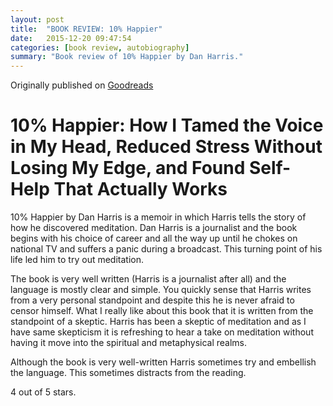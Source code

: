 ```yaml
---
layout: post
title:  "BOOK REVIEW: 10% Happier"
date:   2015-12-20 09:47:54
categories: [book review, autobiography]
summary: "Book review of 10% Happier by Dan Harris."
---
```

Originally published on [Goodreads](https://www.goodreads.com/review/show/1122313023)

# 10% Happier: How I Tamed the Voice in My Head, Reduced Stress Without Losing My Edge, and Found Self-Help That Actually Works
10% Happier by Dan Harris is a memoir in which Harris tells the story of how he discovered meditation. Dan Harris is a journalist and the book begins with his choice of career and all the way up until he chokes on national TV and suffers a panic during a broadcast. This turning point of his life led him to try out meditation.

The book is very well written (Harris is a journalist after all) and the language is mostly clear and simple. You quickly sense that Harris writes from a very personal standpoint and despite this he is never afraid to censor himself. What I really like about this book that it is written from the standpoint of a skeptic. Harris has been a skeptic of meditation and as I have same skepticism it is refreshing to hear a take on meditation without having it move into the spiritual and metaphysical realms.

Although the book is very well-written Harris sometimes try and embellish the language. This sometimes distracts from the reading.

4 out of 5 stars.

